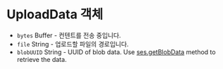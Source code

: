 # UploadData 객체

* `bytes` Buffer - 컨텐트를 전송 중입니다.
* `file` String - 업로드할 파일의 경로입니다.
* `blobUUID` String - UUID of blob data. Use [ses.getBlobData](../session.md#sesgetblobdataidentifier-callback) method to retrieve the data.

